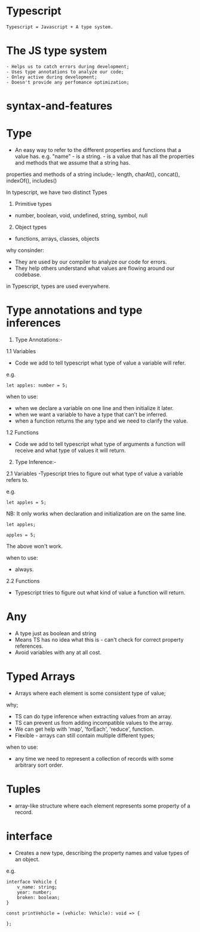 # Typescript

    Typescript = Javascript + A type system.

# The JS type system

    - Helps us to catch errors during development; 
    - Uses type annotations to analyze our code; 
    - Onley active during development; 
    - Doesn't provide any perfomance optimization; 

# syntax-and-features
# Type
- An easy way to refer to the different properties and functions that a value has.
    e.g.
    "name" - is a string.
           - is a value that has all the properties and methods that we assume that a string has.

properties and methods of a string include;- length, charAt(), concat(), indexOf(), includes()

In typescript, we have two distinct Types 
1. Primitive types
- number, boolean, void, undefined, string, symbol, null

2. Object types
- functions, arrays, classes, objects

why consinder:
- They are used by our compiler to analyze our code for errors.
- They help others understand what values are flowing around our codebase.
 
in Typescript, types are used everywhere.

# Type annotations and type inferences

1. Type Annotations:- 

1.1 Variables
- Code we add to tell typescript what type of value a variable will refer.

e.g.  

    let apples: number = 5;

when to use:
- when we declare a variable on one line and then initialize it later.
- when we want a variable to have a type that can't be inferred.
- when a function returns the any type and we need to clarify the value.

1.2 Functions
- Code we add to tell typescript what type of arguments a function will receive and what type of values it will return.

2. Type Inference:-

2.1 Variables
-Typescript tries to figure out what type of value a variable refers to.

e.g.

    let apples = 5;

NB: It only works when declaration and initialization are on the same line.

    let apples;

    apples = 5;

The above won't work.

when to use:
- always.

2.2 Functions
- Typescript tries to figure out what kind of value a function will return.

# Any
- A type just as boolean and string
- Means TS has no idea what this is - can't check for correct  property references.
- Avoid variables with any at all cost.

# Typed Arrays
- Arrays where each element is some consistent type of value;

why;
- TS can do type inference when extracting values from an array.
- TS can prevent us from adding incompatible values to the array.
- We can get help with 'map', 'forEach', 'reduce', function.
- Flexible - arrays can still contain multiple different types;

when to use:
- any time we need to represent a collection of records with some arbitrary sort order. 

# Tuples
- array-like structure where each element represents some property of a record.

# interface
- Creates a new type, describing the property names and value types of an object.

e.g.

    interface Vehicle {
        v_name: string;
        year: number;
        broken: boolean;
    }

    const printVehicle = (vehicle: Vehicle): void => {
    
    };